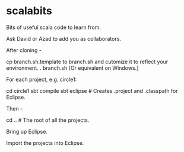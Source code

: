 scalabits
=========

Bits of useful scala code to learn from.

Ask David or Azad to add you as collaborators.

After cloning -

cp branch.sh.template to branch.sh and cutomize it to reflect your environment.
. branch.sh
[Or equivalent on Windows.]

For each project, e.g. circle1:

cd circle1
sbt compile
sbt eclipse # Creates .project and .classpath for Eclipse.

Then -

cd .. # The root of all the projects.

Bring up Eclipse.

Import the projects into Eclipse.

